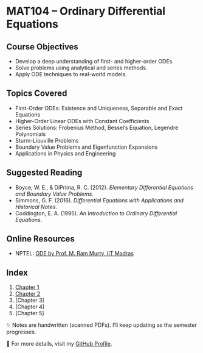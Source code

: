 # MAT104 – Ordinary Differential Equations

## Course Objectives
- Develop a deep understanding of first- and higher-order ODEs.
- Solve problems using analytical and series methods.
- Apply ODE techniques to real-world models.

## Topics Covered
- First-Order ODEs: Existence and Uniqueness, Separable and Exact Equations
- Higher-Order Linear ODEs with Constant Coefficients
- Series Solutions: Frobenius Method, Bessel’s Equation, Legendre Polynomials
- Sturm-Liouville Problems
- Boundary Value Problems and Eigenfunction Expansions
- Applications in Physics and Engineering

## Suggested Reading
- Boyce, W. E., & DiPrima, R. C. (2012). *Elementary Differential Equations and Boundary Value Problems*.
- Simmons, G. F. (2016). *Differential Equations with Applications and Historical Notes*.
- Coddington, E. A. (1995). *An Introduction to Ordinary Differential Equations*.

## Online Resources
- NPTEL: [ODE by Prof. M. Ram Murty, IIT Madras](https://nptel.ac.in/courses/111106100)

## Index
1. [Chapter 1](https://github.com/LakshitSinghBishtTM/Ordinary-Differential-Equations/blob/main/Chapter1.pdf)
2. [Chapter 2](https://github.com/LakshitSinghBishtTM/Ordinary-Differential-Equations/blob/main/Chapter2.pdf)
3. [Chapter 3]  
4. [Chapter 4]
5. [Chapter 5]

✨ Notes are handwritten (scanned PDFs). I’ll keep updating as the semester progresses.

🔗 For more details, visit my [GitHub Profile](https://github.com/LakshitSinghBishtTM).

